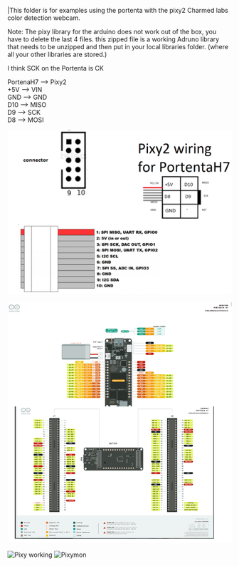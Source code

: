 |This folder is for examples using the portenta with the pixy2 Charmed labs color detection webcam.

Note: The pixy library for the arduino does not work out of the box, you have to delete the last 4 files. this zipped file is a working Adruno library that needs to be unzipped and then put in your local libraries folder. (where all your other libraries are stored.)


I think SCK on the Portenta is CK

PortenaH7 --> Pixy2  
+5V --> VIN     
GND --> GND   
D10 --> MISO   
D9  --> SCK   
D8  --> MOSI   





![wire connectors](../image-video/pixy2-wiring.png)


![PortenaH7 Pinout](../image-video/bothPinout.png)



![Pixy working](../image-video/pixy-combined.jpg)
![Pixymon](../image-video/pixymon.jpg)
